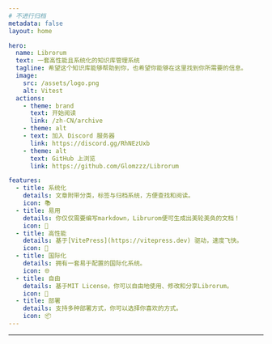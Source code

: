 ```yaml
---
# 不进行归档
metadata: false
layout: home

hero:
  name: Librorum
  text: 一套高性能且系统化的知识库管理系统
  tagline: 希望这个知识库能够帮助到你，也希望你能够在这里找到你所需要的信息。
  image:
    src: /assets/logo.png
    alt: Vitest
  actions:
    - theme: brand
      text: 开始阅读
      link: /zh-CN/archive
    - theme: alt
    - text: 加入 Discord 服务器
      link: https://discord.gg/RhNEzUxb
    - theme: alt
      text: GitHub 上浏览
      link: https://github.com/Glomzzz/Librorum

features:
  - title: 系统化
    details: 文章附带分类，标签与归档系统，方便查找和阅读。
    icon: 📚
  - title: 易用
    details: 你仅仅需要编写markdown，Librurom便可生成出美轮美奂的文档！
    icon: 📝
  - title: 高性能
    details: 基于[VitePress](https://vitepress.dev) 驱动，速度飞快。
    icon: 🚀
  - title: 国际化
    details: 拥有一套易于配置的国际化系统。
    icon: 🌐
  - title: 自由
    details: 基于MIT License，你可以自由地使用、修改和分享Librorum。
    icon: 🍻
  - title: 部署
    details: 支持多种部署方式，你可以选择你喜欢的方式。
    icon: 📦
---
```

---

